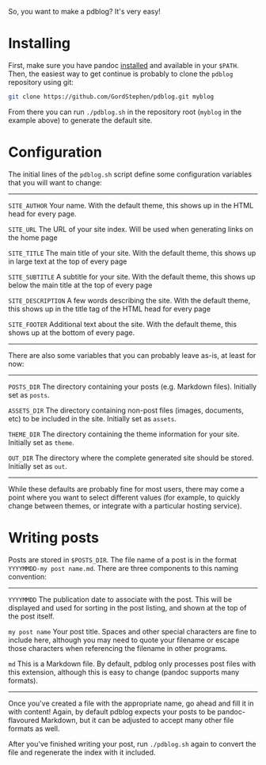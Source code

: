 So, you want to make a pdblog? It's very easy!

# Installing

First, make sure you have pandoc
[installed](https://pandoc.org/installing.html)
and available in your `$PATH`.
Then, the easiest way to get continue is probably to clone the `pdblog`
repository using git:

```sh
git clone https://github.com/GordStephen/pdblog.git myblog
```

From there you can run `./pdblog.sh` in the repository root (`myblog` in the
example above) to generate the default site.

# Configuration

The initial lines of the `pdblog.sh` script define some configuration
variables that you will want to change:

-------------------- ----------------------------------------------------------
`SITE_AUTHOR`        Your name. With the default theme, this shows up in the
                     HTML head for every page.

`SITE_URL`           The URL of your site index. Will be used when generating
                     links on the home page

`SITE_TITLE`         The main title of your site. With the default theme,
                     this shows up in large text at the top of every page

`SITE_SUBTITLE`      A subtitle for your site. With the default theme,
                     this shows up below the main title at the top of every
                     page

`SITE_DESCRIPTION`   A few words describing the site. With the default
                     theme, this shows up in the title tag of the HTML head
                     for every page

`SITE_FOOTER`        Additional text about the site. With the default theme,
                     this shows up at the bottom of every page.
-------------------- ----------------------------------------------------------

There are also some variables that you can probably leave as-is, at least
for now:

-------------------- ----------------------------------------------------------
`POSTS_DIR`          The directory containing your posts (e.g. Markdown files).
                     Initially set as `posts`.

`ASSETS_DIR`         The directory containing non-post files (images,
                     documents, etc) to be included in the site. Initially set
                     as `assets`.

`THEME_DIR`          The directory containing the theme information for your
                     site. Initially set as `theme`.

`OUT_DIR`            The directory where the complete generated site should be
                     stored. Initially set as `out`.
-------------------- ----------------------------------------------------------

While these defaults are probably fine for most users, there may come a
point where you want to select different values (for example, to quickly
change between themes, or integrate with a particular hosting service).

# Writing posts

Posts are stored in `$POSTS_DIR`. The file name of a post is in the format
`YYYYMMDD-my post name.md`. There are three components to this naming
convention:

-------------------- ----------------------------------------------------------
`YYYYMMDD`           The publication date to associate with the post. This will                           be displayed and used for sorting in the post listing,
                     and shown at the top of the post itself.

`my post name`       Your post title. Spaces and other special characters are
                     fine to include here, although you may need to quote your
                     filename or escape those characters when referencing the
                     filename in other programs.

`md`                 This is a Markdown file. By default, pdblog only processes
                     post files with this extension, although this is easy to
                     change (pandoc supports many formats).
-------------------- ----------------------------------------------------------
   
Once you've created a file with the appropriate name, go ahead and fill
it in with content! Again, by default pdblog expects your posts to be
pandoc-flavoured Markdown, but it can be adjusted to accept many other file
formats as well.

After you've finished writing your post, run `./pdblog.sh` again to convert the
file and regenerate the index with it included.
